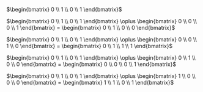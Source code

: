 

$\begin{bmatrix} 0 \\ 1 \\ 0 \\ 1 \end{bmatrix}$

$\begin{bmatrix} 0 \\ 1 \\ 0 \\ 1 \end{bmatrix} \oplus \begin{bmatrix} 0 \\ 0 \\ 0 \\ 1 \end{bmatrix}  = \begin{bmatrix} 0 \\ 1 \\ 0 \\ 0 \end{bmatrix}$

$\begin{bmatrix} 0 \\ 1 \\ 0 \\ 1 \end{bmatrix} \oplus \begin{bmatrix} 0 \\ 0 \\ 1 \\ 0 \end{bmatrix}  = \begin{bmatrix} 0 \\ 1 \\ 1 \\ 1 \end{bmatrix}$

$\begin{bmatrix} 0 \\ 1 \\ 0 \\ 1 \end{bmatrix} \oplus \begin{bmatrix} 0 \\ 1 \\ 0 \\ 0 \end{bmatrix}  = \begin{bmatrix} 0 \\ 0 \\ 0 \\ 1 \end{bmatrix}$

$\begin{bmatrix} 0 \\ 1 \\ 0 \\ 1 \end{bmatrix} \oplus \begin{bmatrix} 1 \\ 0 \\ 0 \\ 0 \end{bmatrix}  = \begin{bmatrix} 1 \\ 1 \\ 0 \\ 1 \end{bmatrix}$

